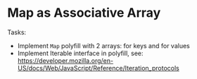 # Map as Associative Array

Tasks:
- Implement `Map` polyfill with 2 arrays: for keys and for values
- Implement Iterable interface in polyfill, see: https://developer.mozilla.org/en-US/docs/Web/JavaScript/Reference/Iteration_protocols
